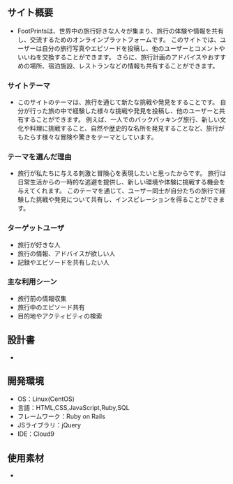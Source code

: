 # <FootPrints>

## サイト概要

- FootPrintsは、世界中の旅行好きな人々が集まり、旅行の体験や情報を共有し、交流するためのオンラインプラットフォームです。
  このサイトでは、ユーザーは自分の旅行写真やエピソードを投稿し、他のユーザーとコメントやいいねを交換することができます。
  さらに、旅行計画のアドバイスやおすすめの場所、宿泊施設、レストランなどの情報も共有することができます。

### サイトテーマ

- このサイトのテーマは、旅行を通じて新たな挑戦や発見をすることです。
  自分が行った旅の中で経験した様々な挑戦や発見を投稿し、他のユーザーと共有することができます。
  例えば、一人でのバックパッキング旅行、新しい文化や料理に挑戦すること、自然や歴史的な名所を発見することなど、旅行がもたらす様々な冒険や驚きをテーマとしています。

### テーマを選んだ理由

- 旅行が私たちに与える刺激と冒険心を表現したいと思ったからです。
  旅行は日常生活からの一時的な逃避を提供し、新しい環境や体験に挑戦する機会を与えてくれます。
  このテーマを通じて、ユーザー同士が自分たちの旅行で経験した挑戦や発見について共有し、インスピレーションを得ることができます。

### ターゲットユーザ

- 旅行が好きな人
- 旅行の情報、アドバイスが欲しい人
- 記録やエピソードを共有したい人

### 主な利用シーン

- 旅行前の情報収集
- 旅行中のエピソード共有
- 目的地やアクティビティの検索

## 設計書

-

## 開発環境
- OS：Linux(CentOS)
- 言語：HTML,CSS,JavaScript,Ruby,SQL
- フレームワーク：Ruby on Rails
- JSライブラリ：jQuery
- IDE：Cloud9

## 使用素材
-

<!--外部サービスの画像素材・音声素材を使用した場合は、必ずサービス名とURLを明記してください。-->
<!--- 使用しない場合は、使用素材の項目をREADMEから削除してください。-->